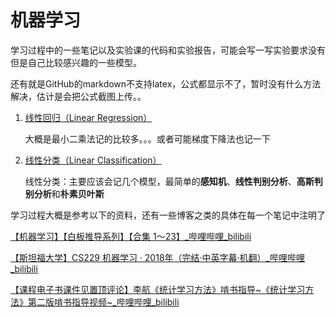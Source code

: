 # 机器学习

学习过程中的一些笔记以及实验课的代码和实验报告，可能会写一写实验要求没有但是自己比较感兴趣的一些模型。

还有就是GitHub的markdown不支持latex，公式都显示不了，暂时没有什么方法解决，估计是会把公式截图上传。。

1. [线性回归（Linear Regression）](./Note/LinearRegression.md)
   
   大概是最小二乘法记的比较多。。。或者可能梯度下降法也记一下

2. [线性分类（Linear Classification）](./Note/LinearClassification.md)
   
   线性分类：主要应该会记几个模型，最简单的**感知机**、**线性判别分析**、**高斯判别分析**和**朴素贝叶斯**

学习过程大概是参考以下的资料，还有一些博客之类的具体在每一个笔记中注明了

[【机器学习】【白板推导系列】【合集 1～23】_哔哩哔哩_bilibili](https://www.bilibili.com/video/BV1aE411o7qd?p=20&spm_id_from=pageDriver)

[【斯坦福大学】CS229 机器学习 · 2018年（完结·中英字幕·机翻）_哔哩哔哩_bilibili](https://www.bilibili.com/video/BV1JE411w7Ub?from=search&seid=13573621053938538889&spm_id_from=333.337.0.0)

[【课程电子书课件见置顶评论】李航《统计学习方法》啃书指导~《统计学习方法》第二版啃书指导视频~_哔哩哔哩_bilibili](https://www.bilibili.com/video/BV1i4411G7Xv?from=search&seid=902836537084029287&spm_id_from=333.337.0.0)

